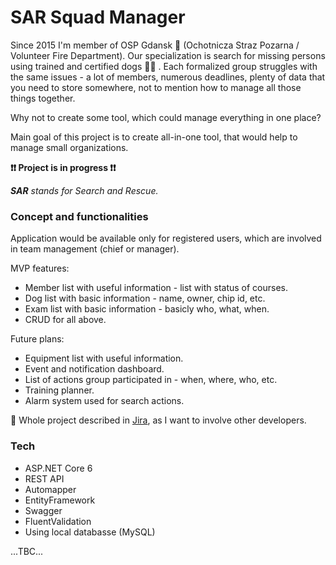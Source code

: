 # SAR Squad Manager

Since 2015 I'm member of OSP Gdansk :fire_engine: (Ochotnicza Straz Pozarna / Volunteer Fire Department). Our specialization is 
search for missing persons using trained and certified dogs :service_dog: . Each formalized group struggles with the same issues - 
a lot of members, numerous deadlines, plenty of data that you need to store somewhere, not to mention how to manage
all those things together.

Why not to create some tool, which could manage everything in one place?

Main goal of this project is to create all-in-one tool, that would help to manage small organizations.

**:exclamation::exclamation: Project is in progress :exclamation::exclamation:**

_**SAR** stands for Search and Rescue._

### Concept and functionalities

Application would be available only for registered users, which are involved in team management (chief or manager).

MVP features:
- Member list with useful information - list with status of courses.
- Dog list with basic information - name, owner, chip id, etc.
- Exam list with basic information - basicly who, what, when.
- CRUD for all above.

Future plans:
- Equipment list with useful information.
- Event and notification dashboard.
- List of actions group participated in - when, where, who, etc.
- Training planner.
- Alarm system used for search actions.

:raised_hands: Whole project described in [Jira](https://team-1622654323870.atlassian.net/jira/software/projects/SQM/boards/2), as I want to involve other developers.

### Tech
- ASP.NET Core 6
- REST API
- Automapper
- EntityFramework
- Swagger
- FluentValidation
- Using local databasse (MySQL)

...TBC...
